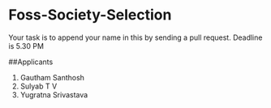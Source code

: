 # Foss-Society-Selection

Your task is to append your name in this by sending a pull request. Deadline is 5.30 PM

##Applicants 
1. Gautham Santhosh
2. Sulyab T V
3. Yugratna Srivastava
